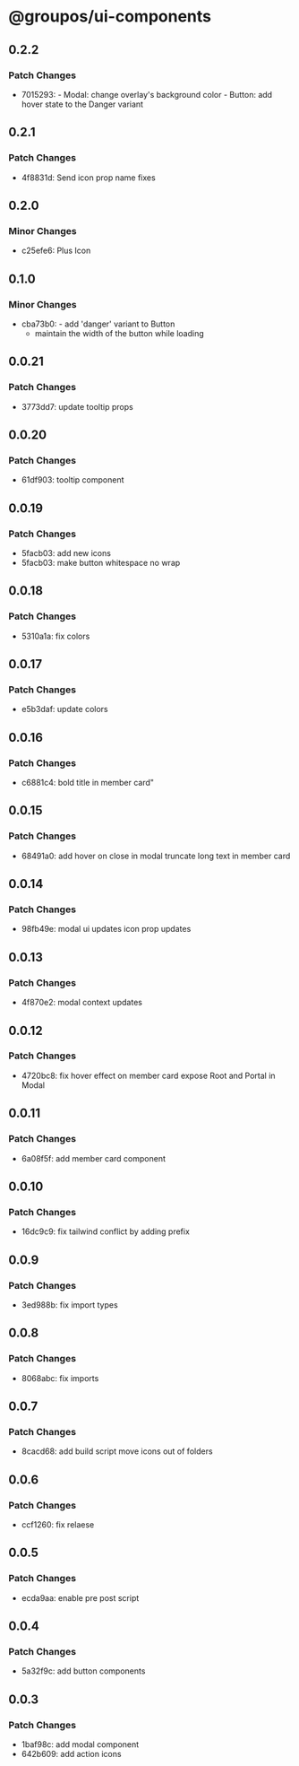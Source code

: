 # @groupos/ui-components

## 0.2.2

### Patch Changes

- 7015293: - Modal: change overlay's background color - Button: add hover state to the Danger variant

## 0.2.1

### Patch Changes

- 4f8831d: Send icon prop name fixes

## 0.2.0

### Minor Changes

- c25efe6: Plus Icon

## 0.1.0

### Minor Changes

- cba73b0: - add 'danger' variant to Button
  - maintain the width of the button while loading

## 0.0.21

### Patch Changes

- 3773dd7: update tooltip props

## 0.0.20

### Patch Changes

- 61df903: tooltip component

## 0.0.19

### Patch Changes

- 5facb03: add new icons
- 5facb03: make button whitespace no wrap

## 0.0.18

### Patch Changes

- 5310a1a: fix colors

## 0.0.17

### Patch Changes

- e5b3daf: update colors

## 0.0.16

### Patch Changes

- c6881c4: bold title in member card"

## 0.0.15

### Patch Changes

- 68491a0: add hover on close in modal
  truncate long text in member card

## 0.0.14

### Patch Changes

- 98fb49e: modal ui updates
  icon prop updates

## 0.0.13

### Patch Changes

- 4f870e2: modal context updates

## 0.0.12

### Patch Changes

- 4720bc8: fix hover effect on member card
  expose Root and Portal in Modal

## 0.0.11

### Patch Changes

- 6a08f5f: add member card component

## 0.0.10

### Patch Changes

- 16dc9c9: fix tailwind conflict by adding prefix

## 0.0.9

### Patch Changes

- 3ed988b: fix import types

## 0.0.8

### Patch Changes

- 8068abc: fix imports

## 0.0.7

### Patch Changes

- 8cacd68: add build script
  move icons out of folders

## 0.0.6

### Patch Changes

- ccf1260: fix relaese

## 0.0.5

### Patch Changes

- ecda9aa: enable pre post script

## 0.0.4

### Patch Changes

- 5a32f9c: add button components

## 0.0.3

### Patch Changes

- 1baf98c: add modal component
- 642b609: add action icons
